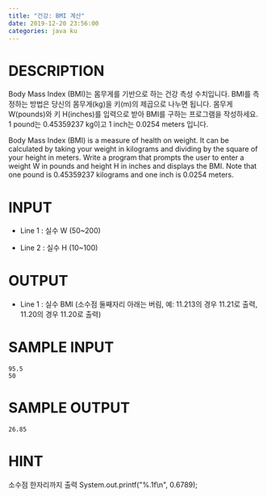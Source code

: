 ```yaml
---
title: "건강: BMI 계산"
date: 2019-12-20 23:56:00
categories: java ku
---
```


# DESCRIPTION
Body Mass Index (BMI)는 몸무게를 기반으로 하는 건강 측성 수치입니다. BMI를 측정하는 방법은 당신의 몸무게(kg)을 키(m)의 제곱으로 나누면 됩니다. 몸무게 W(pounds)와 키 H(inches)를 입력으로 받아 BMI를 구하는 프로그램을 작성하세요. 1 pound는 0.45359237 kg이고 1 inch는 0.0254 meters 입니다.

Body Mass Index (BMI) is a measure of health on weight. It can be calculated by taking your weight in kilograms and dividing by the square of your height in meters. Write a program that prompts the user to enter a weight W in pounds and height H in inches and displays the BMI. Note that one pound is 0.45359237 kilograms and one inch is 0.0254 meters.

# INPUT
* Line 1 : 실수 W (50~200)

* Line 2 : 실수 H (10~100)

# OUTPUT
* Line 1 : 실수 BMI (소수점 둘째자리 아래는 버림, 예: 11.213의 경우 11.21로 출력, 11.20의 경우 11.20로 출력)

# SAMPLE INPUT
```
95.5
50
```

# SAMPLE OUTPUT
```
26.85
```

# HINT
소수점 한자리까지 출력 System.out.printf("%.1f\n", 0.6789);

<script src="https://gist.github.com/DetegiCE/507308d3194ffa57207d64448a864c9e.js"></script>
